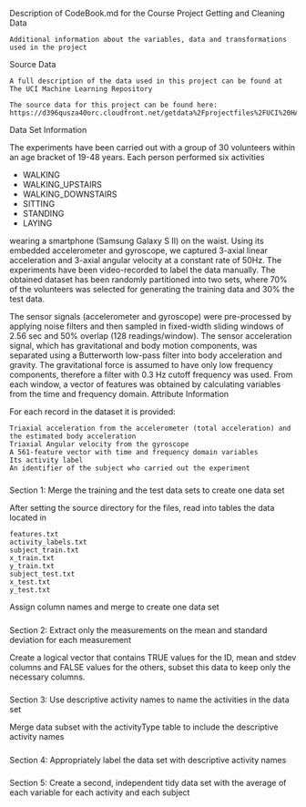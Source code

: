 Description of CodeBook.md for the Course Project Getting and Cleaning Data

    Additional information about the variables, data and transformations used in the project

Source Data

    A full description of the data used in this project can be found at The UCI Machine Learning Repository

    The source data for this project can be found here: https://d396qusza40orc.cloudfront.net/getdata%2Fprojectfiles%2FUCI%20HAR%20Dataset.zip 
    
Data Set Information

The experiments have been carried out with a group of 30 volunteers within an age bracket of 19-48 years. Each person performed six activities 
- WALKING
- WALKING_UPSTAIRS
- WALKING_DOWNSTAIRS
- SITTING
- STANDING
- LAYING

wearing a smartphone (Samsung Galaxy S II) on the waist. Using its embedded accelerometer and gyroscope, we captured 3-axial linear acceleration and 3-axial angular velocity at a constant rate of 50Hz. The experiments have been video-recorded to label the data manually. The obtained dataset has been randomly partitioned into two sets, where 70% of the volunteers was selected for generating the training data and 30% the test data.

The sensor signals (accelerometer and gyroscope) were pre-processed by applying noise filters and then sampled in fixed-width sliding windows of 2.56 sec and 50% overlap (128 readings/window). The sensor acceleration signal, which has gravitational and body motion components, was separated using a Butterworth low-pass filter into body acceleration and gravity. The gravitational force is assumed to have only low frequency components, therefore a filter with 0.3 Hz cutoff frequency was used. From each window, a vector of features was obtained by calculating variables from the time and frequency domain.
Attribute Information

For each record in the dataset it is provided:

    Triaxial acceleration from the accelerometer (total acceleration) and the estimated body acceleration
    Triaxial Angular velocity from the gyroscope
    A 561-feature vector with time and frequency domain variables
    Its activity label
    An identifier of the subject who carried out the experiment


#####
Section 1: Merge the training and the test data sets to create one data set

After setting the source directory for the files, read into tables the data located in

    features.txt
    activity_labels.txt
    subject_train.txt
    x_train.txt
    y_train.txt
    subject_test.txt
    x_test.txt
    y_test.txt

Assign column names and merge to create one data set

#####
Section 2: Extract only the measurements on the mean and standard deviation for each measurement

Create a logical vector that contains TRUE values for the ID, mean and stdev columns and FALSE values for the others, subset this data to keep only the necessary columns.

#####
Section 3: Use descriptive activity names to name the activities in the data set

Merge data subset with the activityType table to include the descriptive activity names

#####
Section 4: Appropriately label the data set with descriptive activity names

#####
Section 5: Create a second, independent tidy data set with the average of each variable for each activity and each subject

